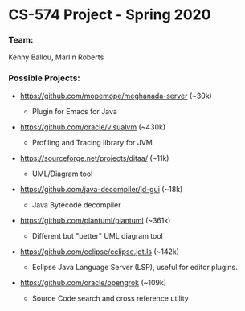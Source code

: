 # CS-574 Project - Spring 2020
### Team:
Kenny Ballou, Marlin Roberts


### Possible Projects:

- https://github.com/mopemope/meghanada-server (~30k)

  - Plugin for Emacs for Java

- https://github.com/oracle/visualvm (~430k)

  - Profiling and Tracing library for JVM

- https://sourceforge.net/projects/ditaa/ (~11k)

  - UML/Diagram tool

- https://github.com/java-decompiler/jd-gui (~18k)

  - Java Bytecode decompiler

- https://github.com/plantuml/plantuml (~361k)

  - Different but "better" UML diagram tool

- https://github.com/eclipse/eclipse.jdt.ls (~142k)

  - Eclipse Java Language Server (LSP), useful for editor plugins.

- https://github.com/oracle/opengrok (~109k)

  - Source Code search and cross reference utility


